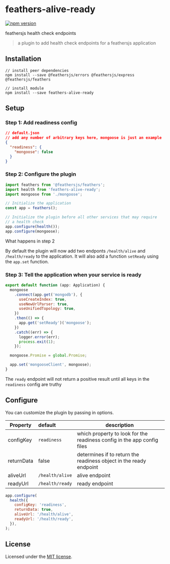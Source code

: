 # feathers-alive-ready

[![npm version](https://badge.fury.io/js/feathers-alive-ready.svg)](https://badge.fury.io/js/feathers-alive-ready)

feathersjs health check endpoints

> a plugin to add health check endpoints for a feathersjs application

## Installation

```
// install peer dependencies
npm install --save @feathersjs/errors @feathersjs/express @feathersjs/feathers

// install module
npm install --save feathers-alive-ready
```

## Setup

### Step 1: Add readiness config

```json
// default.json
// add any number of arbitrary keys here, mongoose is just an example
{
  "readiness": {
    "mongoose": false
  }
}
```

### Step 2: Configure the plugin

```js
import feathers from '@feathersjs/feathers';
import health from 'feathers-alive-ready';
import mongoose from './mongoose';

// Initialize the application
const app = feathers();

// Initialize the plugin before all other services that may require
// a health check
app.configure(health());
app.configure(mongoose);
```

What happens in step 2

By default the plugin will now add two endponts `/health/alive` and `/health/ready` to the application.
It will also add a function `setReady` using the `app.set` function.

### Step 3: Tell the application when your service is ready

```js
export default function (app: Application) {
  mongoose
    .connect(app.get('mongodb'), {
      useCreateIndex: true,
      useNewUrlParser: true,
      useUnifiedTopology: true,
    })
    .then(() => {
      app.get('setReady')('mongoose');
    })
    .catch((err) => {
      logger.error(err);
      process.exit(1);
    });

  mongoose.Promise = global.Promise;

  app.set('mongooseClient', mongoose);
}
```

The `ready` endpoint will not return a positive result until all keys in the `readiness` config are truthy

## Configure

You can customize the plugin by passing in options.

| Property   | default         | description                                                             |
| ---------- | :-------------- | ----------------------------------------------------------------------- |
| configKey  | `readiness`     | which property to look for the readiness config in the app config files |
| returnData | false           | determines if to return the readiness object in the ready endpoint      |
| aliveUrl   | `/health/alive` | alive endpoint                                                          |
| readyUrl   | `/health/ready` | ready endpoint                                                          |

```js
app.configure(
  health({
    configKey: 'readiness',
    returnData: true,
    aliveUrl: '/health/alive',
    readyUrl: '/health/ready',
  }),
);
```

## License

Licensed under the [MIT license](LICENSE).
